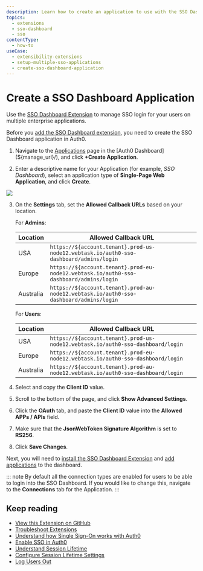 ```yaml
---
description: Learn how to create an application to use with the SSO Dashboard Extension to enable SSO login for your applications. 
topics:
  - extensions
  - sso-dashboard
  - sso
contentType:
  - how-to
useCase: 
  - extensibility-extensions
  - setup-multiple-sso-applications
  - create-sso-dashboard-application
---
```


# Create a SSO Dashboard Application

Use the [SSO Dashboard Extension](/extensions/sso-dashboard) to manage SSO login for your users on multiple enterprise applications. 

Before you [add the SSO Dashboard extension](/dashboard/guides/extensions/sso-dashboard-install-extension), you need to create the SSO Dashboard application in Auth0. 

1. Navigate to the [Applications](${manage_url}/#/applications) page in the [Auth0 Dashboard](${manage_url}/), and click **+Create Application**. 

2. Enter a descriptive name for your Application (for example, *SSO Dashboard*), select an application type of **Single-Page Web Application**, and click **Create**.

  ![](/media/articles/extensions/sso-dashboard/create-client.png)

3. On the **Settings** tab, set the **Allowed Callback URLs** based on your location.

    For **Admins**:

    | Location | Allowed Callback URL |
    | --- | --- |
    | USA | `https://${account.tenant}.prod-us-node12.webtask.io/auth0-sso-dashboard/admins/login` |
    | Europe | `https://${account.tenant}.prod-eu-node12.webtask.io/auth0-sso-dashboard/admins/login` |
    | Australia | `https://${account.tenant}.prod-au-node12.webtask.io/auth0-sso-dashboard/admins/login` |

    For **Users**:

    | Location | Allowed Callback URL |
    | --- | --- |
    | USA | `https://${account.tenant}.prod-us-node12.webtask.io/auth0-sso-dashboard/login` |
    | Europe | `https://${account.tenant}.prod-eu-node12.webtask.io/auth0-sso-dashboard/login` |
    | Australia | `https://${account.tenant}.prod-au-node12.webtask.io/auth0-sso-dashboard/login` |

4. Select and copy the **Client ID** value.

5. Scroll to the bottom of the page, and click **Show Advanced Settings**. 

6. Click the **OAuth** tab, and paste the **Client ID** value into the **Allowed APPs / APIs** field.

7. Make sure that the **JsonWebToken Signature Algorithm** is set to **RS256**.

8. Click **Save Changes**. 

  Next, you will need to [install the SSO Dashboard Extension](/dashboard/guides/extensions/sso-dashboard-install-extension) and [add applications](/dashboard/guides/extensions/sso-dashboard-add-apps) to the dashboard.

::: note
By default all the connection types are enabled for users to be able to login into the SSO Dashboard. If you would like to change this, navigate to the **Connections** tab for the Application.
:::

## Keep reading

- [View this Extension on GitHub](https://github.com/auth0-extensions/auth0-sso-dashboard-extension)
- [Troubleshoot Extensions](/extensions/troubleshoot)
- [Understand how Single Sign-On works with Auth0](/sso/current/sso-auth0)
- [Enable SSO in Auth0](/dashboard/guides/tenants/enable-sso-tenant)
- [Understand Session Lifetime](/sessions/concepts/session-lifetime)
- [Configure Session Lifetime Settings](/dashboard/guides/tenants/configure-session-lifetime-settings)
- [Log Users Out](/logout)
